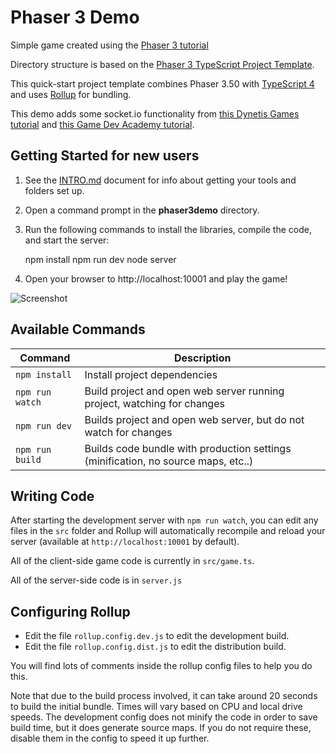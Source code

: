 # Phaser 3 Demo

Simple game created using the [Phaser 3 tutorial](http://phaser.io/tutorials/making-your-first-phaser-3-game/part1)

Directory structure is based on the [Phaser 3 TypeScript Project Template](https://github.com/photonstorm/phaser3-typescript-project-template).

This quick-start project template combines Phaser 3.50 with [TypeScript 4](https://www.typescriptlang.org/) and uses [Rollup](https://rollupjs.org) for bundling.

This demo adds some socket.io functionality from [this Dynetis Games tutorial](https://www.dynetisgames.com/2017/03/06/how-to-make-a-multiplayer-online-game-with-phaser-socket-io-and-node-js/) and [this Game Dev Academy tutorial](https://gamedevacademy.org/create-a-basic-multiplayer-game-in-phaser-3-with-socket-io-part-1/).

## Getting Started for new users

1. See the [INTRO.md](./INTRO.md) document for info about getting your tools and folders set up.

2. Open a command prompt in the **phaser3demo** directory.

3. Run the following commands to install the libraries, compile the code, and start the server:

    npm install
    npm run dev
    node server

4. Open your browser to http://localhost:10001 and play the game!

![Screenshot](http://phaser.io/content/tutorials/making-your-first-phaser-3-game/part9.png)

## Available Commands

| Command | Description |
|---------|-------------|
| `npm install` | Install project dependencies |
| `npm run watch` | Build project and open web server running project, watching for changes |
| `npm run dev` | Builds project and open web server, but do not watch for changes |
| `npm run build` | Builds code bundle with production settings (minification, no source maps, etc..) |

## Writing Code

After starting the development server with `npm run watch`, you can edit any files in the `src` folder
and Rollup will automatically recompile and reload your server (available at `http://localhost:10001`
by default).

All of the client-side game code is currently in `src/game.ts`.

All of the server-side code is in `server.js`

## Configuring Rollup

* Edit the file `rollup.config.dev.js` to edit the development build.
* Edit the file `rollup.config.dist.js` to edit the distribution build.

You will find lots of comments inside the rollup config files to help you do this.

Note that due to the build process involved, it can take around 20 seconds to build the initial bundle. Times will vary based on CPU and local drive speeds. The development config does not minify the code in order to save build time, but it does generate source maps. If you do not require these, disable them in the config to speed it up further.
